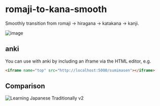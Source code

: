 # romaji-to-kana-smooth

Smoothly transition from romaji -> hiragana -> katakana -> kanji.

![image](https://user-images.githubusercontent.com/2068912/74113470-2bf6f980-4b59-11ea-88e9-af0955ea471b.png)

## anki

You can use with anki by including an iframe via the HTML editor, e.g.

```html
<iframe name="top" src="http://localhost:5000/sumimasen"></iframe>
```

## Comparison

![Learning Japanese Traditionally v2](https://user-images.githubusercontent.com/2068912/74686166-7e519f00-5185-11ea-8594-41b50b4edb42.png)

